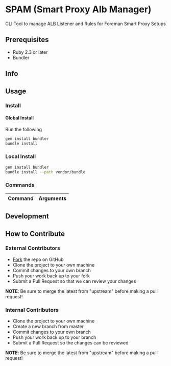 # SPAM (Smart Proxy Alb Manager)
CLI Tool to manage ALB Listener and Rules for Foreman Smart Proxy Setups

## Prerequisites

-   Ruby 2.3 or later
-   Bundler

## Info

## Usage

### Install

#### Global Install

Run the following

```bash
gem install bundler
bundle install
```
### Local Install

```bash
gem install bundler
bundle install --path vendor/bundle
```

### Commands

| Command | Arguments |
| ------- | --------- |

## Development

## How to Contribute

### External Contributors

-   [Fork](https://github.com/ImperialLabs/slapi#fork-destination-box) the repo on GitHub
-   Clone the project to your own machine
-   Commit changes to your own branch
-   Push your work back up to your fork
-   Submit a Pull Request so that we can review your changes

**NOTE**: Be sure to merge the latest from "upstream" before making a pull request!

### Internal Contributors

-   Clone the project to your own machine
-   Create a new branch from master
-   Commit changes to your own branch
-   Push your work back up to your branch
-   Submit a Pull Request so the changes can be reviewed

**NOTE**: Be sure to merge the latest from "upstream" before making a pull request!
